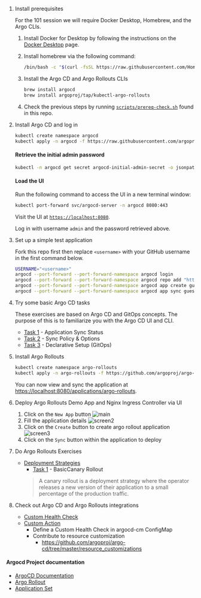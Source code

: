 1. Install prerequisites

    For the 101 session we will require Docker Desktop, Homebrew, and the Argo CLIs.

    1. Install Docker for Desktop by following the instructions on the [Docker Desktop](https://docs.docker.com/get-started/#download-and-install-docker) page.

    1. Install homebrew via the following command:

        ```sh
        /bin/bash -c "$(curl -fsSL https://raw.githubusercontent.com/Homebrew/install/HEAD/install.sh)"
        ```
       
    1. Install the Argo CD and Argo Rollouts CLIs

        ```sh
        brew install argocd
        brew install argoproj/tap/kubectl-argo-rollouts
        ```

    1. Check the previous steps by running [`scripts/prereq-check.sh`](../scripts/prereq-check.sh) found in this repo.
    


1. Install Argo CD and log in

    ```sh
    kubectl create namespace argocd
    kubectl apply -n argocd -f https://raw.githubusercontent.com/argoproj/argo-cd/stable/manifests/install.yaml
    ```
    
    #### Retrieve the initial admin password

    ```sh
    kubectl -n argocd get secret argocd-initial-admin-secret -o jsonpath="{.data.password}" | base64 -d
    ```

    #### Load the UI

    Run the following command to access the UI in a new terminal window:

    ```sh
    kubectl port-forward svc/argocd-server -n argocd 8080:443
    ```

    Visit the UI at [`https://localhost:8080`](https://localhost:8080).

    Log in with username `admin` and the password retrieved above.

1. Set up a simple test application

    Fork this repo first then replace `<username>` with your GitHub username in the first command below.

    ```sh
    USERNAME="<username>"
    argocd --port-forward --port-forward-namespace argocd login
    argocd --port-forward --port-forward-namespace argocd repo add "https://github.com/$USERNAME/ArgoCDRollouts"
    argocd --port-forward --port-forward-namespace argocd app create guestbook --repo "https://github.com/$USERNAME/ArgoCDRollouts" --path manifests/ArgoCD101-GuestbookApplicationManifests --dest-namespace default --dest-server https://kubernetes.default.svc
    argocd --port-forward --port-forward-namespace argocd app sync guestbook
    ```

1. Try some basic Argo CD tasks

   These exercises are based on Argo CD and GitOps concepts. The purpose of this is to familiarize you with the Argo CD UI and CLI.
   
   - [Task 1](Task-101-ArgoCD/task1.md) - Application Sync Status
   - [Task 2](Task-101-ArgoCD/task2.md) - Sync Policy & Options
   - [Task 3](Task-101-ArgoCD/task3.md) - Declarative Setup (GitOps)

1. Install Argo Rollouts

    ```sh
    kubectl create namespace argo-rollouts
    kubectl apply -n argo-rollouts -f https://github.com/argoproj/argo-rollouts/releases/latest/download/install.yaml
    ```
   
    You can now view and sync the application at [https://localhost:8080/applications/argo-rollouts](https://localhost:8080/applications/argo-rollouts).

1. Deploy Argo Rollouts Demo App and Nginx Ingress Controller via UI

    1. Click on the `New App` button 
       ![main](../assets/mainscreen.jpg)
    1. Fill the application details 
       ![screen2](../assets/createapp-1.jpg)
    1. Click on the `Create` button  to create argo rollout application
       ![screen3](../assets/createapp-2.jpg)
    1. Click on the `Sync` button within the application to deploy
    
1. Do Argo Rollouts Exercises
    - [Deployment Strategies](https://argoproj.github.io/argo-rollouts/concepts/#deployment-strategies)
        - [Task 1](Task-101-Rollouts/task1.md) - BasicCanary Rollout
        > A canary rollout is a deployment strategy where the operator releases a new version of their application to a small percentage of the production traffic.

1. Check out Argo CD and Argo Rollouts integrations
    - [Custom Health Check](https://argo-cd.readthedocs.io/en/stable/operator-manual/health/#custom-health-checks)
    - [Custom Action](https://argo-cd.readthedocs.io/en/stable/operator-manual/resource_actions/#custom-resource-actions)
        - Define a Custom Health Check in argocd-cm ConfigMap
        - Contribute to resource customization
            - https://github.com/argoproj/argo-cd/tree/master/resource_customizations

#### Argocd Project documentation

- [ArgoCD Documentation](https://argo-cd.readthedocs.io/)
- [Argo Rollout](https://argoproj.github.io)
- [Application Set](https://argo-cd.readthedocs.io )